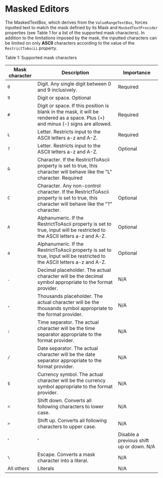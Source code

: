 # Masked Editors

The MaskedTextBox, which derives from the `ValueRangeTextBox`, forces inputted text to match the mask defined by its Mask and `MaskedTextProvider` properties (see Table 1 for a list of the supported mask characters). In addition to the limitations imposed by the mask, the inputted characters can be limited on only **ASCII** characters according to the value of the `RestrictToAscii` property.

Table 1: Supported mask characters

| Mask character	| Description	| Importance |
|-----------------|-------------|------------|
| `0`	 | Digit. Any single digit between 0 and 9 inclusively.	| Required |
| `9`	| Digit or space.	Optional |
| `#` | Digit or space. If this position is blank in the mask, it will be rendered as a space. Plus (+) and minus (-) signs are allowed.	| Required |
| `L`| Letter. Restricts input to the ASCII letters a-z and A-Z. |	Required |
| `?`	| Letter. Restricts input to the ASCII letters a-z and A-Z. |	Optional |
| `&`	| Character. If the RestrictToAscii property is set to true, this character will behave like the "L" character.	Required |
| `C`	| Character. Any non-control character. If the RestrictToAscii property is set to true, this character will behave like the "?" character. |	Optional |
| `A`	| Alphanumeric. If the RestrictToAscii property is set to true, input will be restricted to the ASCII letters a-z and A-Z. |	Optional |
| `a	`| Alphanumeric. If the RestrictToAscii property is set to true, input will be restricted to the ASCII letters a-z and A-Z. |	Optional |
| `.`	| Decimal placeholder. The actual character will be the decimal symbol appropriate to the format provider. |	N/A |
| `,`	| Thousands placeholder. The actual character will be the thousands symbol appropriate to the format provider. |	N/A |
| `:`	| Time separator. The actual character will be the time separator appropriate to the format provider. |	N/A |
| `/`	| Date separator. The actual character will be the date separator appropriate to the format provider. |	N/A |
| `$`	| Currency symbol. The actual character will be the currency symbol appropriate to the format provider. |	N/A |
| `<`	| Shift down. Converts all following characters to lower case.	 |N/A |
| `>`	| Shift up. Converts all following characters to upper case.	 |N/A |
| '|'	| Disable a previous shift up or down.	N/A |
|  `\`	| Escape. Converts a mask character into a literal.	 | N/A |
| All others	| Literals	| N/A |
